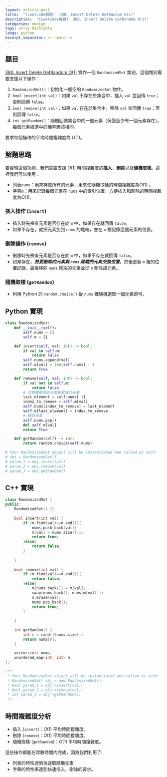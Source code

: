 ```yaml
---
layout: article_post
title:  "[Leetcode解題]  380. Insert Delete GetRandom O(1)"
description:  "[Leetcode解題]  380. Insert Delete GetRandom O(1)"
categories: medium
tags: array hashTable
langs: python
excerpt_separator: <!--more-->
---
```


## 題目
[380. Insert Delete GetRandom O(1)](https://leetcode.com/problems/insert-delete-getrandom-o1/)
實作一個 `RandomizedSet` 類別，這個類別需要支援以下操作：

1. `RandomizedSet()`：初始化一個空的 `RandomizedSet` 物件。
2. `bool insert(int val)`：如果 `val` 不存在於集合中，插入 `val` 並回傳 `true`；否則回傳 `false`。
3. `bool remove(int val)`：如果 `val` 存在於集合中，移除 `val` 並回傳 `true`；否則回傳 `false`。
4. `int getRandom()`：隨機回傳集合中的一個元素（保證至少有一個元素存在）。每個元素被選中的機率應該相同。

要求每個操作的平均時間複雜度為 $O(1)$。
<!--more-->
## 解題思路

要實現這個功能，我們需要支援 $O(1)$ 時間複雜度的**插入**、**刪除**以及**隨機取樣**。這裡我們可以使用：
- 列表`nums`：用來存放所有的元素，用來使隨機取樣的時間複雜度為$O(1)$ 。
- 字典`m`：用來記錄每個元素在 `nums` 中的索引位置，方便插入和刪除的時間複雜度為$O(1)$。

### 插入操作 (`insert`)
- 插入時先檢查元素是否存在於 `m` 中，如果存在就回傳 `false`。
- 如果不存在，就把元素加到 `nums` 的尾端，並在 `m` 裡記錄這個元素的位置。

### 刪除操作 (`remove`)
- 刪除時先檢查元素是否存在於 `m` 中，如果不存在就回傳 `false`。
- 如果存在，***將要刪除的元素與 `nums` 尾端的元素交換位置***，然後更新 `m` 裡的位置記錄，最後移除 `nums` 尾端的元素並從 `m` 刪除該元素。

### 隨機取樣 (`getRandom`)
- 利用 Python 的 `random.choice()` 從 `nums` 裡隨機選取一個元素即可。

## Python 實現

```python
class RandomizedSet:
    def __init__(self):
        self.nums = []
        self.m = {}

    def insert(self, val: int) -> bool:
        if val in self.m:
            return False
        self.nums.append(val)
        self.m[val] = len(self.nums) - 1
        return True

    def remove(self, val: int) -> bool:
        if val not in self.m:
            return False
        # 交換要刪除的元素和尾端的元素
        last_element = self.nums[-1]
        index_to_remove = self.m[val]
        self.nums[index_to_remove] = last_element
        self.m[last_element] = index_to_remove
        # 移除元素
        self.nums.pop()
        del self.m[val]
        return True

    def getRandom(self) -> int:
        return random.choice(self.nums)

# Your RandomizedSet object will be instantiated and called as such:
# obj = RandomizedSet()
# param_1 = obj.insert(val)
# param_2 = obj.remove(val)
# param_3 = obj.getRandom()
```

## C++ 實現
```cpp
class RandomizedSet {
public:
    RandomizedSet() {}
    
    bool insert(int val) {
        if (m.find(val)==m.end()){
            nums.push_back(val);
            m[val] = nums.size()-1;
            return true;
        }else{
            return false;
        }
        
    }
    
    bool remove(int val) {
        if (m.find(val)==m.end()){
            return false;
        }else{
            m[nums.back()] = m[val];
            swap(nums.back(), nums[m[val]]);
            m.erase(val);
            nums.pop_back();
            return true;
        }
        
    }
    
    int getRandom() {
        int r = rand()%nums.size();
        return nums[r];
    }

    vector<int> nums;
    unordered_map<int, int> m;
};

/**
 * Your RandomizedSet object will be instantiated and called as such:
 * RandomizedSet* obj = new RandomizedSet();
 * bool param_1 = obj->insert(val);
 * bool param_2 = obj->remove(val);
 * int param_3 = obj->getRandom();
 */
```

## 時間複雜度分析
- 插入 (`insert`)：$O(1)$ 平均時間複雜度。
- 刪除 (`remove`)：$O(1)$ 平均時間複雜度。
- 隨機取樣 (`getRandom`)：$O(1)$ 平均時間複雜度。

這些操作都能在常數時間內完成，因為我們利用了:
- 列表的特性達到快速取隨機元素
- 字典的特性來達到快速插入、刪除的要求。
